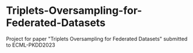 # Triplets-Oversampling-for-Federated-Datasets
Project for paper "Triplets Oversampling for Federated Datasets" submitted to ECML-PKDD2023
